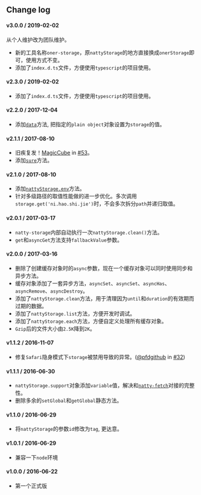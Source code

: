 ## Change log

#### v3.0.0 / 2019-02-02

从个人维护改为团队维护。

* 新的工具名称`oner-storage`，原`nattyStorage`的地方直接换成`onerStorage`即可，使用方式不变。
* 添加了`index.d.ts`文件，方便使用`typescript`的项目使用。

#### v2.3.0 / 2019-02-02

* 添加了`index.d.ts`文件，方便使用`typescript`的项目使用。

#### v2.2.0 / 2017-12-04

* 添加[`data`](https://github.com/jias/natty-storage#storagedatadata)方法, 把指定的`plain object`对象设置为`storage`的值。

#### v2.1.1 / 2017-08-10

* 旧疾复发！[MagicCube](https://github.com/MagicCube) in [#53](https://github.com/jias/natty-fetch/issues/53)。
* 添加[`sure`](https://github.com/jias/natty-storage#storagesurepath)方法。

#### v2.1.0 / 2017-08-10

* 添加[`nattyStorage.env`](https://github.com/jias/natty-storage#nattystorageenvenv-hash)方法。
* 针对多级路径的取值性能做的进一步优化。多次调用`storage.get('ni.hao.shi.jie')`时，不会多次拆分`path`并递归取值。

#### v2.0.1 / 2017-03-17

* `natty-storage`内部自动执行一次`nattyStorage.clean()`方法。
* `get`和`asyncGet`方法支持`fallbackValue`参数。

#### v2.0.0 / 2017-03-16

* 删除了创建缓存对象时的`async`参数，现在一个缓存对象可以同时使用同步和异步方法。
* 缓存对象添加了一套异步方法，`asyncSet`、`asyncSet`、`asyncHas`、`asyncRemove`、`asyncDestroy`。
* 添加了`nattyStorage.clean`方法，用于清理因为`until`和`duration`的有效期而过期的数据。
* 添加了`nattyStorage.list`方法，方便开发时调试。
* 添加了`nattyStorage.each`方法，方便自定义处理所有缓存对象。
* `Gzip`后的文件大小由`2.5K`降到`2K`。

#### v1.1.2 / 2016-11-07

* 修复`Safari`隐身模式下`storage`被禁用导致的异常。([@pfdgithub](https://github.com/pfdgithub) in [#32](https://github.com/jias/natty-fetch/issues/32))

#### v1.1.1 / 2016-06-30

* `nattyStorage.support`对象添加`variable`值，解决和[`natty-fetch`](https://github.com/Jias/natty-fetch)对接的完整性。
* 删除多余的`setGlobal`和`getGlobal`静态方法。

#### v1.1.0 / 2016-06-29

* 将`nattyStorage`的参数`id`修改为`tag`, 更达意。

#### v1.0.1 / 2016-06-29

* 兼容一下`node`环境

#### v1.0.0 / 2016-06-22

* 第一个正式版
